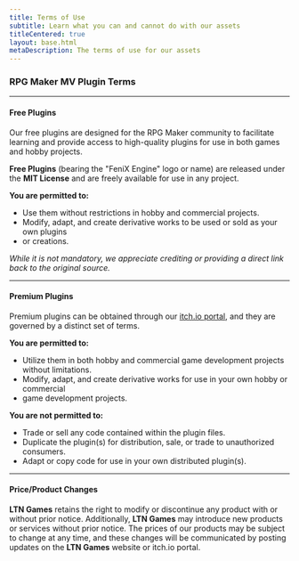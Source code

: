 ```yaml
---
title: Terms of Use
subtitle: Learn what you can and cannot do with our assets
titleCentered: true
layout: base.html
metaDescription: The terms of use for our assets
---
```


### RPG Maker MV Plugin Terms
---
#### Free Plugins

Our free plugins are designed for the RPG Maker community to facilitate learning and
provide access to high-quality plugins for use in both games and hobby projects.

**Free Plugins** (bearing the "FeniX Engine" logo or name) are released under the
**MIT License** and are freely available for use in any project.

**You are permitted to:**
- Use them without restrictions in hobby and commercial projects.
- Modify, adapt, and create derivative works to be used or sold as your own plugins
- or creations.

*While it is not mandatory, we appreciate crediting or providing a direct link back
to the original source.*

---

#### Premium Plugins

Premium plugins can be obtained through our [itch.io portal](https://ltngames.itch.io/),
and they are governed by a distinct set of terms.

**You are permitted to:**
- Utilize them in both hobby and commercial game development projects without limitations.
- Modify, adapt, and create derivative works for use in your own hobby or commercial
- game development projects.

**You are not permitted to:**
- Trade or sell any code contained within the plugin files.
- Duplicate the plugin(s) for distribution, sale, or trade to unauthorized consumers.
- Adapt or copy code for use in your own distributed plugin(s).

---

#### Price/Product Changes

**LTN Games** retains the right to modify or discontinue any product with or without
prior notice. Additionally, **LTN Games** may introduce new products or services
without prior notice. The prices of our products may be subject to change at any time,
and these changes will be communicated by posting updates on the **LTN Games**
website or itch.io portal.
